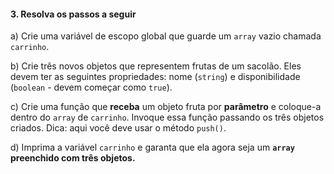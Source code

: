 
#### 3. Resolva os passos a seguir

a) Crie uma variável de escopo global que guarde um `array` vazio chamada `carrinho`.

b) Crie três novos objetos que representem frutas de um sacolão. Eles devem ter as seguintes propriedades: nome (`string`) e disponibilidade (`boolean` - devem começar como `true`).

c) Crie uma função que **receba** um objeto fruta por **parâmetro** e coloque-a dentro do `array` de `carrinho`. Invoque essa função passando os três objetos criados. Dica: aqui você deve usar o método `push()`.

d) Imprima a variável `carrinho` e garanta que ela agora seja um **`array` preenchido com três objetos.**

